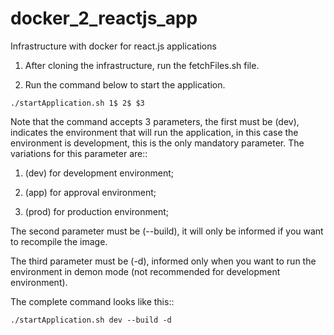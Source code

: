 # docker_2_reactjs_app
Infrastructure with docker for react.js applications

1. After cloning the infrastructure, run the fetchFiles.sh file.

2. Run the command below to start the application.

~~~shell
./startApplication.sh 1$ 2$ $3
~~~ 

Note that the command accepts 3 parameters, the first must be (dev), indicates the environment that will run the application, in this case the environment is development, this is the only mandatory parameter.
The variations for this parameter are::
1. (dev) for development environment;

2. (app) for approval environment;

3. (prod) for production environment;

The second parameter must be (--build), it will only be informed if you want to recompile the image.

The third parameter must be (-d), informed only when you want to run the environment in demon mode (not recommended for development environment).

The complete command looks like this::
~~~shell
./startApplication.sh dev --build -d
~~~